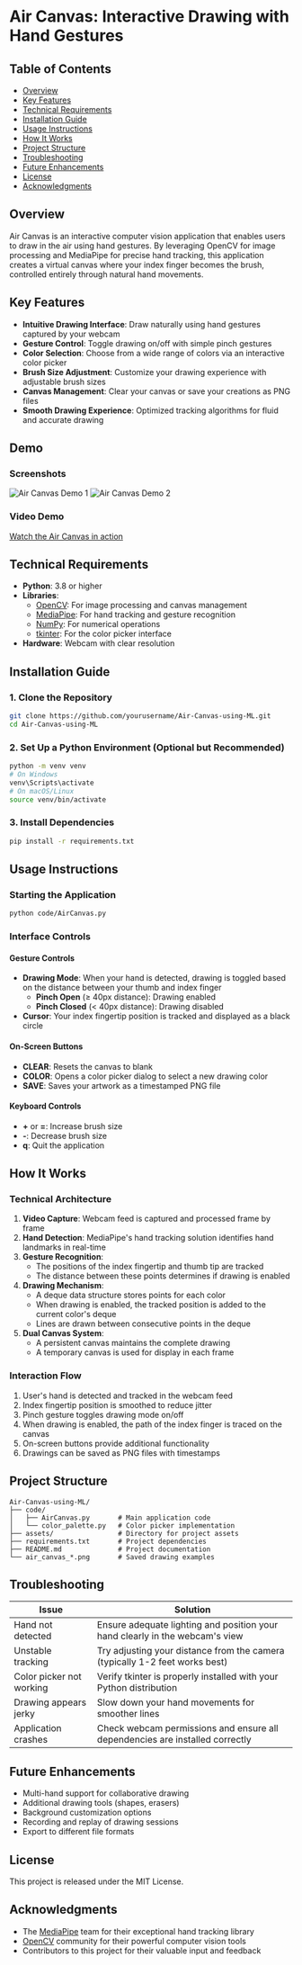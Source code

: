 # Air Canvas: Interactive Drawing with Hand Gestures

## Table of Contents
- [Overview](#overview)
- [Key Features](#key-features)
- [Technical Requirements](#technical-requirements)
- [Installation Guide](#installation-guide)
- [Usage Instructions](#usage-instructions)
- [How It Works](#how-it-works)
- [Project Structure](#project-structure)
- [Troubleshooting](#troubleshooting)
- [Future Enhancements](#future-enhancements)
- [License](#license)
- [Acknowledgments](#acknowledgments)

## Overview

Air Canvas is an interactive computer vision application that enables users to draw in the air using hand gestures. By leveraging OpenCV for image processing and MediaPipe for precise hand tracking, this application creates a virtual canvas where your index finger becomes the brush, controlled entirely through natural hand movements.

## Key Features

- **Intuitive Drawing Interface**: Draw naturally using hand gestures captured by your webcam
- **Gesture Control**: Toggle drawing on/off with simple pinch gestures
- **Color Selection**: Choose from a wide range of colors via an interactive color picker
- **Brush Size Adjustment**: Customize your drawing experience with adjustable brush sizes
- **Canvas Management**: Clear your canvas or save your creations as PNG files
- **Smooth Drawing Experience**: Optimized tracking algorithms for fluid and accurate drawing

## Demo

### Screenshots
![Air Canvas Demo 1](air_canvas_1744481194.png)
![Air Canvas Demo 2](air_canvas_1745570961.png)

### Video Demo
[Watch the Air Canvas in action](https://youtube.com/watch?v=your-video-id)

## Technical Requirements

- **Python**: 3.8 or higher
- **Libraries**:
  - [OpenCV](https://opencv.org/): For image processing and canvas management
  - [MediaPipe](https://mediapipe.dev/): For hand tracking and gesture recognition
  - [NumPy](https://numpy.org/): For numerical operations
  - [tkinter](https://docs.python.org/3/library/tkinter.html): For the color picker interface
- **Hardware**: Webcam with clear resolution

## Installation Guide

### 1. Clone the Repository

```bash
git clone https://github.com/yourusername/Air-Canvas-using-ML.git
cd Air-Canvas-using-ML
```

### 2. Set Up a Python Environment (Optional but Recommended)

```bash
python -m venv venv
# On Windows
venv\Scripts\activate
# On macOS/Linux
source venv/bin/activate
```

### 3. Install Dependencies

```bash
pip install -r requirements.txt
```

## Usage Instructions

### Starting the Application

```bash
python code/AirCanvas.py
```

### Interface Controls

#### Gesture Controls
- **Drawing Mode**: When your hand is detected, drawing is toggled based on the distance between your thumb and index finger
  - **Pinch Open** (≥ 40px distance): Drawing enabled
  - **Pinch Closed** (< 40px distance): Drawing disabled
- **Cursor**: Your index fingertip position is tracked and displayed as a black circle

#### On-Screen Buttons
- **CLEAR**: Resets the canvas to blank
- **COLOR**: Opens a color picker dialog to select a new drawing color
- **SAVE**: Saves your artwork as a timestamped PNG file

#### Keyboard Controls
- **+** or **=**: Increase brush size
- **-**: Decrease brush size
- **q**: Quit the application

## How It Works

### Technical Architecture

1. **Video Capture**: Webcam feed is captured and processed frame by frame
2. **Hand Detection**: MediaPipe's hand tracking solution identifies hand landmarks in real-time
3. **Gesture Recognition**: 
   - The positions of the index fingertip and thumb tip are tracked
   - The distance between these points determines if drawing is enabled
4. **Drawing Mechanism**:
   - A deque data structure stores points for each color
   - When drawing is enabled, the tracked position is added to the current color's deque
   - Lines are drawn between consecutive points in the deque
5. **Dual Canvas System**:
   - A persistent canvas maintains the complete drawing
   - A temporary canvas is used for display in each frame

### Interaction Flow

1. User's hand is detected and tracked in the webcam feed
2. Index fingertip position is smoothed to reduce jitter
3. Pinch gesture toggles drawing mode on/off
4. When drawing is enabled, the path of the index finger is traced on the canvas
5. On-screen buttons provide additional functionality
6. Drawings can be saved as PNG files with timestamps

## Project Structure

```
Air-Canvas-using-ML/
├── code/
│   ├── AirCanvas.py       # Main application code
│   └── color_palette.py   # Color picker implementation
├── assets/                # Directory for project assets
├── requirements.txt       # Project dependencies
├── README.md              # Project documentation
└── air_canvas_*.png       # Saved drawing examples
```

## Troubleshooting

| Issue | Solution |
|-------|----------|
| Hand not detected | Ensure adequate lighting and position your hand clearly in the webcam's view |
| Unstable tracking | Try adjusting your distance from the camera (typically 1-2 feet works best) |
| Color picker not working | Verify tkinter is properly installed with your Python distribution |
| Drawing appears jerky | Slow down your hand movements for smoother lines |
| Application crashes | Check webcam permissions and ensure all dependencies are installed correctly |

## Future Enhancements

- Multi-hand support for collaborative drawing
- Additional drawing tools (shapes, erasers)
- Background customization options
- Recording and replay of drawing sessions
- Export to different file formats

## License

This project is released under the MIT License.

## Acknowledgments

- The [MediaPipe](https://mediapipe.dev/) team for their exceptional hand tracking library
- [OpenCV](https://opencv.org/) community for their powerful computer vision tools
- Contributors to this project for their valuable input and feedback 
